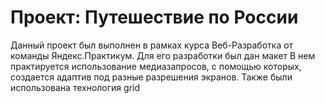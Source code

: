 # Проект: Путешествие по России

Данный проект был выполнен в рамках курса Веб-Разработка от команды Яндекс.Практикум. Для его разработки был дан макет В нем практируется использование медиазапросов, с помощью которых, создается адаптив под разные разрешения экранов. Также были использована технология grid
